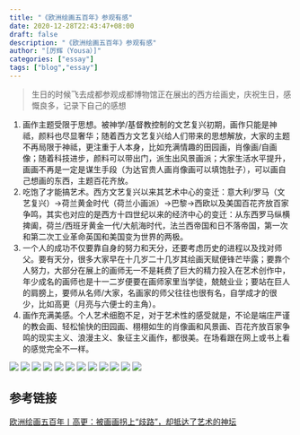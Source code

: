 ```yaml
---
title: "《欧洲绘画五百年》参观有感"
date: 2020-12-28T22:43:47+08:00
draft: false
description: "《欧洲绘画五百年》参观有感"
author: "[厉辉（Yousa）]"
categories: ["essay"]
tags: ["blog","essay"]
---
```


> 生日的时候飞去成都参观成都博物馆正在展出的西方绘画史，庆祝生日，感慨良多，记录下自己的感想

1. 画作主题受限于思想。被神学/基督教控制的文艺复兴初期，画作只能是神祗，颜料也尽显奢华；随着西方文艺复兴给人们带来的思想解放，大家的主题不再局限于神祗，更注重于人本身，比如充满情趣的田园画，肖像画/自画像；随着科技进步，颜料可以带出门，派生出风景画派；大家生活水平提升，画画不再是一定是谋生手段（为达官贵人画肖像画可以填饱肚子），可以画自己想画的东西，主题百花齐放。
2. 吃饱了才能搞艺术。西方文艺复兴以来其艺术中心的变迁：意大利/罗马（文艺复兴）->荷兰黄金时代（荷兰小画派）->巴黎->西欧以及美国百花齐放百家争鸣，其实也对应的是西方十四世纪以来的经济中心的变迁：从东西罗马纵横捭阖，荷兰/西班牙黄金一代/大航海时代，法兰西帝国和日不落帝国，第一次和第二次工业革命英国和美国变为世界的两极。
3. 一个人的成功不仅要靠自身的努力和天分，还要考虑历史的进程以及找对师父。要有天分，很多大家早在十几岁二十几岁其绘画天赋便锋芒毕露；要靠个人努力，大部分在展上的画师无一不是耗费了巨大的精力投入在艺术创作中，年少成名的画师也是十一二岁便要在画师家里当学徒，兢兢业业；要站在巨人的肩膀上，要师从名师/大家，名画家的师父往往也很有名，自学成才的很少，比如高更（月亮与六便士的主角）。
4. 画作充满美感。个人艺术细胞不足，对于艺术性的感受就是，不论是端庄严谨的教会画、轻松愉快的田园画、栩栩如生的肖像画和风景画、百花齐放百家争鸣的现实主义、浪漫主义、象征主义画作，都很美。在场看跟在网上或书上看的感觉完全不一样。

![](https://cdn.jsdelivr.net/gh/Miss-you/img/picgo/westpaint-1.jpg)
![](https://cdn.jsdelivr.net/gh/Miss-you/img/picgo/westpaint-2.jpg)
![](https://cdn.jsdelivr.net/gh/Miss-you/img/picgo/westpaint-3.jpg)
![](https://cdn.jsdelivr.net/gh/Miss-you/img/picgo/westpaint-4.jpg)
![](https://cdn.jsdelivr.net/gh/Miss-you/img/picgo/westpaint-5.jpg)
![](https://cdn.jsdelivr.net/gh/Miss-you/img/picgo/westpaint-6.jpg)
![](https://cdn.jsdelivr.net/gh/Miss-you/img/picgo/westpaint-7.jpg)
![](https://cdn.jsdelivr.net/gh/Miss-you/img/picgo/westpaint-8.jpg)
![](https://cdn.jsdelivr.net/gh/Miss-you/img/picgo/westpaint-9.jpg)
![](https://cdn.jsdelivr.net/gh/Miss-you/img/picgo/westpaint-10.jpg)
![](https://cdn.jsdelivr.net/gh/Miss-you/img/picgo/westpaint-11.jpg)
![](https://cdn.jsdelivr.net/gh/Miss-you/img/picgo/westpaint-12.jpg)

## 参考链接

[欧洲绘画五百年丨高更：被画画拐上“歧路”，却抵达了艺术的神坛](https://mp.weixin.qq.com/s/48y2HfTmFE8g_ALr4eIhBA)